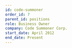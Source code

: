 ```yaml
---
id: code-summoner
order_id: 7
parent_id: positions
role: Business Owner
company: Code Summoner Corp.
start_date: April 2012
end_date: Present
---
```

